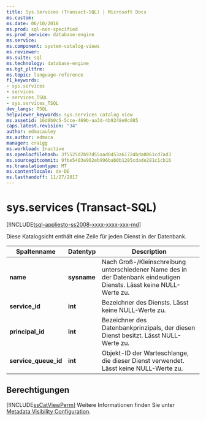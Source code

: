 ```yaml
---
title: Sys.Services (Transact-SQL) | Microsoft Docs
ms.custom: 
ms.date: 06/10/2016
ms.prod: sql-non-specified
ms.prod_service: database-engine
ms.service: 
ms.component: system-catalog-views
ms.reviewer: 
ms.suite: sql
ms.technology: database-engine
ms.tgt_pltfrm: 
ms.topic: language-reference
f1_keywords:
- sys.services
- services
- services_TSQL
- sys.services_TSQL
dev_langs: TSQL
helpviewer_keywords: sys.services catalog view
ms.assetid: 16d0b0c5-5cce-469b-aa3d-4b9248e0c085
caps.latest.revision: "34"
author: edmacauley
ms.author: edmaca
manager: craigg
ms.workload: Inactive
ms.openlocfilehash: 3f5525d2b97d55aad0453a61724bda0061cd7ad3
ms.sourcegitcommit: 9fbe5403e902eb996bab0b1285cdade281c1cb16
ms.translationtype: MT
ms.contentlocale: de-DE
ms.lasthandoff: 11/27/2017
---
```

# <a name="sysservices-transact-sql"></a>sys.services (Transact-SQL)
[!INCLUDE[tsql-appliesto-ss2008-xxxx-xxxx-xxx-md](../../includes/tsql-appliesto-ss2008-xxxx-xxxx-xxx-md.md)]

  Diese Katalogsicht enthält eine Zeile für jeden Dienst in der Datenbank.  
  
|Spaltenname|Datentyp|Description|  
|-----------------|---------------|-----------------|  
|**name**|**sysname**|Nach Groß-/Kleinschreibung unterschiedener Name des in der Datenbank eindeutigen Diensts. Lässt keine NULL-Werte zu.|  
|**service_id**|**int**|Bezeichner des Diensts. Lässt keine NULL-Werte zu.|  
|**principal_id**|**int**|Bezeichner des Datenbankprinzipals, der diesen Dienst besitzt. Lässt NULL-Werte zu.|  
|**service_queue_id**|**int**|Objekt-ID der Warteschlange, die dieser Dienst verwendet. Lässt keine NULL-Werte zu.|  
  
## <a name="permissions"></a>Berechtigungen  
 [!INCLUDE[ssCatViewPerm](../../includes/sscatviewperm-md.md)] Weitere Informationen finden Sie unter [Metadata Visibility Configuration](../../relational-databases/security/metadata-visibility-configuration.md).  
  
  
